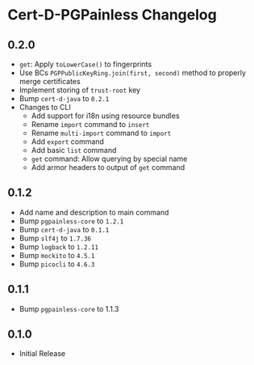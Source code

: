 <!--
SPDX-FileCopyrightText: 2022 Paul Schaub <info@pgpainless.org>
SPDX-License-Identifier: CC0-1.0
-->

# Cert-D-PGPainless Changelog

## 0.2.0
- `get`: Apply `toLowerCase()` to fingerprints
- Use BCs `PGPPublicKeyRing.join(first, second)` method to properly merge certificates
- Implement storing of `trust-root` key
- Bump `cert-d-java` to `0.2.1`
- Changes to CLI
  - Add support for i18n using resource bundles
  - Rename `import` command to `insert`
  - Rename `multi-import` command to `import`
  - Add `export` command
  - Add basic `list` command
  - `get` command: Allow querying by special name
  - Add armor headers to output of `get` command

## 0.1.2
- Add name and description to main command
- Bump `pgpainless-core` to `1.2.1`
- Bump `cert-d-java` to `0.1.1`
- Bump `slf4j` to `1.7.36`
- Bump `logback` to `1.2.11`
- Bump `mockito` to `4.5.1`
- Bump `picocli` to `4.6.3`

## 0.1.1
- Bump `pgpainless-core` to 1.1.3

## 0.1.0
- Initial Release
